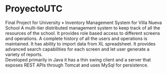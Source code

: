 # ProyectoUTC
Final Project for University
•	Inventory Management System for Villa Nueva School
A multi-tier distributed management system to keep track of all the resources of the school. 
It provides role based access to different screens and operations.
A complete history of all the users and operations is maintained. 
It has ability to import data from XL spreadsheet. 
It provides advanced search capabilities for each screen and let user generate a variety of reports.  
Developed primarily in Java it has a thin swing client and a server that exposes REST APIs through Tomcat and uses 
MySql for persistence.
